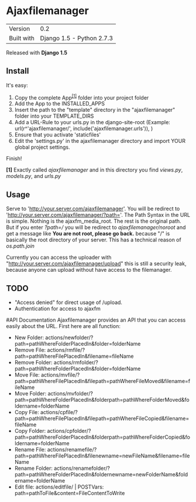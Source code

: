 # Ajaxfilemanager

<table>
<tbody>
<tr>
<td>Version</td><td>0.2</td>
</tr>
<tr>
<td>Built with</td><td>Django 1.5 - Python 2.7.3</td>
</tr>
</table>

Released with **Django 1.5**

## Install

It's easy:

1. Copy the complete App<sup><a href="#1">[1]</a></sup> folder into your project folder
2. Add the App to the INSTALLED_APPS
3. Insert the path to the "template" directory in the "ajaxfilemanager" folder into your TEMPLATE_DIRS
4. Add a URL-Rule to your urls.py in the django-site-root (Example: url(r^'ajaxfilemanager/', include('ajaxfilemanager.urls')), )
5. Ensure that you activate 'staticfiles'
6. Edit the 'settings.py' in the ajaxfilemanager directory and import YOUR global project settings. 
 
Finish!

**<a name="1">[1]</a>** Exactly called *ajaxfilemanager* and in this directory you find *views.py*, *models.py*, and *urls.py*


## Usage

Serve to 'http://your.server.com/ajaxfilemanager'. You will be 
redirect to 'http://your.server.com/ajaxfilemanager/?path='.
The Path Syntax in the URL is simple. Nothing is the ajaxfm_media_root. 
The rest is the original path. But if you enter *?path=/* you will be 
redirect to *ajaxfilemanager/noroot* and get a message like **You are 
not root, please go back.** because "/" is basically the root directory
of your server. This has a technical reason of *os.path.join*

Currently you can access the uploader 
with "http://your.server.com/ajaxfilemanager/upload" this is still a
security leak, because anyone can upload without have access to the
filemanager. 

## TODO


* "Access denied" for direct usage of /upload.
* Authentication for access to ajaxfm
   
   
#API Documentation
Ajaxfilemanager provides an API that you can access easily about the URL.
First here are all function:

* New Folder: actions/newfolder/?path=pathWhereFolderPlacedIn&folder=folderName
* Remove File: actions/rmfile/?path=pathWhereFilePlacedIn&filename=fileName
* Remove Folder: actions/rmfolder/?path=pathWhereFolderPlacedIn&folder=folderName
* Move File: actions/mvfile/?path=pathWhereFilePlacedIn&filepath=pathWhereFileMoved&filename=fileName
* Move Folder: actions/mvfolder/?path=pathWhereFolderPlacedIn&folderpath=pathWhereFolderMoved&foldername=folderName
* Copy File: actions/cpfile/?path=pathWhereFilePlacedIn&filepath=pathWhereFileCopied&filename=fileName
* Copy Folder: actions/cpfolder/?path=pathWhereFolderPlacedIn&folderpath=pathWhereFolderCopied&foldername=folderName
* Rename File: actions/renamefile/?path=pathWhereFilePlacedIn&filenewname=newFileName&filename=fileName
* Rename Folder: actions/renamefolder/?path=pathWhereFolderPlacedIn&foldernewname=newFolderName&foldername=folderName
* Edit file: actions/editfile/ | POSTVars: path=pathToFile&content=FileContentToWrite
